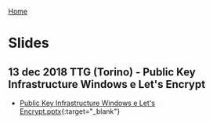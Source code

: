 [Home](/)
# Slides

## 13 dec 2018 TTG (Torino) - Public Key Infrastructure Windows e Let's Encrypt
* [Public Key Infrastructure Windows e Let's Encrypt.pptx](2018-12-TTG/Public%20Key%20Infrastructure%20Windows%20e%20Let's%20Encrypt.pptx){:target="_blank"}
